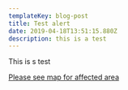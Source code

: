 ```yaml
---
templateKey: blog-post
title: Test alert
date: 2019-04-18T13:51:15.880Z
description: this is a test
---
```

This is s test

[Please see map for affected area](/map?layer=Advisory&feature=1)
